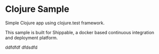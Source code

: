 Clojure Sample
=====================

Simple Clojure app using clojure.test framework.

This sample is built for Shippable, a docker based continuous integration and deployment platform.

ddfdfdf dfdsdfd
